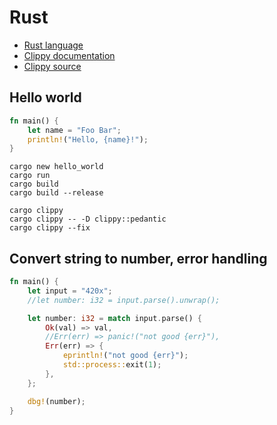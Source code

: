 # Rust


* [Rust language](https://www.rust-lang.org/)
* [Clippy documentation](https://doc.rust-lang.org/stable/clippy/usage.html)
* [Clippy source](https://github.com/rust-lang/rust-clippy)


## Hello world

```rust
fn main() {
    let name = "Foo Bar";
    println!("Hello, {name}!");
}
```

```
cargo new hello_world
cargo run
cargo build
cargo build --release

cargo clippy
cargo clippy -- -D clippy::pedantic
cargo clippy --fix
```

## Convert string to number, error handling

```rust
fn main() {
    let input = "420x";
    //let number: i32 = input.parse().unwrap();

    let number: i32 = match input.parse() {
        Ok(val) => val,
        //Err(err) => panic!("not good {err}"),
        Err(err) => {
            eprintln!("not good {err}");
            std::process::exit(1);
        },
    };

    dbg!(number);
}
```